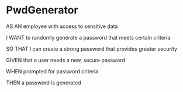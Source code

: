 # PwdGenerator
AS AN employee with access to sensitive data

I WANT to randomly generate a password that meets certain criteria

SO THAT I can create a strong password that provides greater security

GIVEN that a user needs a new, secure password

WHEN prompted for password criteria

THEN a password is generated

